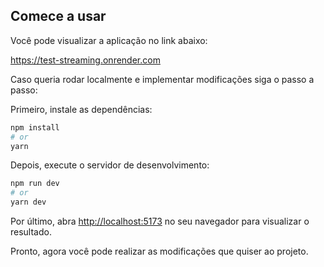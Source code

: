 ## Comece a usar

Você pode visualizar a aplicação no link abaixo:

https://test-streaming.onrender.com

Caso queria rodar localmente e implementar modificações siga o passo a passo:

Primeiro, instale as dependências:

```bash
npm install
# or
yarn
```

Depois, execute o servidor de desenvolvimento:

```bash
npm run dev
# or
yarn dev
```

Por último, abra [http://localhost:5173](http://localhost:5173) no seu navegador para visualizar o resultado.

Pronto, agora você pode realizar as modificações que quiser ao projeto.
